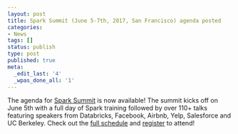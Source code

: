 ```yaml
---
layout: post
title: Spark Summit (June 5-7th, 2017, San Francisco) agenda posted
categories:
- News
tags: []
status: publish
type: post
published: true
meta:
  _edit_last: '4'
  _wpas_done_all: '1'
---
```


The agenda for <a href="https://spark-summit.org/2017/">Spark Summit</a> is now available! The summit kicks off on June 5th with a full day of Spark training followed by over 110+ talks featuring speakers from Databricks, Facebook, Airbnb, Yelp, Salesforce and UC Berkeley. Check out the <a href="https://spark-summit.org/2017/schedule/">full schedule</a> and <a href="https://prevalentdesignevents.com/sparksummit/ss17/?_ga=1.211902866.780052874.1433437196">register</a> to attend!
